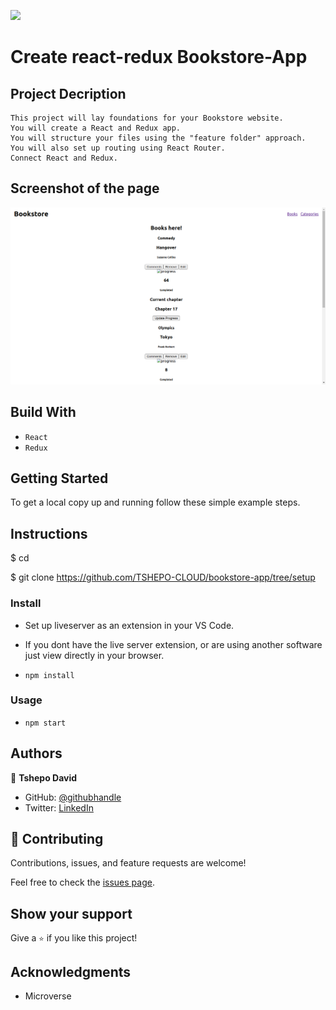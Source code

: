 ![](https://img.shields.io/badge/Microverse-blueviolet)

# Create react-redux Bookstore-App
## Project Decription

    This project will lay foundations for your Bookstore website.
    You will create a React and Redux app.
    You will structure your files using the "feature folder" approach.
    You will also set up routing using React Router.
    Connect React and Redux.


## Screenshot of the page


![screenshot](/src/screenshot.png)
## Build With

- `React`
- `Redux`

## Getting Started

To get a local copy up and running follow these simple example steps.

## Instructions

$ cd <folder>

$ git clone https://github.com/TSHEPO-CLOUD/bookstore-app/tree/setup

### Install

- Set up liveserver as an extension in your VS Code.
- If you dont have the live server extension, or are using another software just view directly in your browser.

- `npm install`

### Usage

- `npm start `

## Authors

👤 **Tshepo David**

- GitHub: [@githubhandle](https://github.com/TSHEPO-CLOUD)
- Twitter: [LinkedIn](https://twitter.com/tshepomolefem)

## 🤝 Contributing

Contributions, issues, and feature requests are welcome!

Feel free to check the [issues page](https://github.com/TSHEPO-CLOUD/bookstore-app/issues/2).

## Show your support

Give a `⭐️` if you like this project!

## Acknowledgments

- Microverse